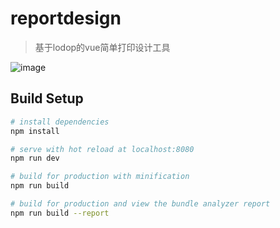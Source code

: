 # reportdesign

>基于lodop的vue简单打印设计工具

![image](https://github.com/cxy0303/vue-lodop-design/blob/master/help/1.png?raw=true)



## Build Setup

``` bash
# install dependencies
npm install

# serve with hot reload at localhost:8080
npm run dev

# build for production with minification
npm run build

# build for production and view the bundle analyzer report
npm run build --report
```
